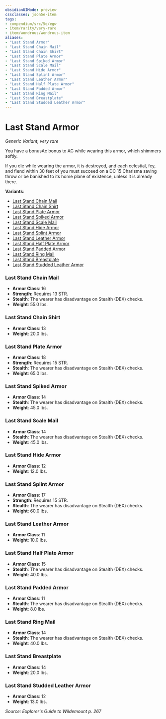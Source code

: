 ```yaml
---
obsidianUIMode: preview
cssclasses: json5e-item
tags:
- compendium/src/5e/egw
- item/rarity/very-rare
- item/wondrous/wondrous-item
aliases: 
- "Last Stand Armor"
- "Last Stand Chain Mail"
- "Last Stand Chain Shirt"
- "Last Stand Plate Armor"
- "Last Stand Spiked Armor"
- "Last Stand Scale Mail"
- "Last Stand Hide Armor"
- "Last Stand Splint Armor"
- "Last Stand Leather Armor"
- "Last Stand Half Plate Armor"
- "Last Stand Padded Armor"
- "Last Stand Ring Mail"
- "Last Stand Breastplate"
- "Last Stand Studded Leather Armor"
---
```

# Last Stand Armor
*Generic Variant, very rare*  


You have a bonusAc bonus to AC while wearing this armor, which shimmers softly.

If you die while wearing the armor, it is destroyed, and each celestial, fey, and fiend within 30 feet of you must succeed on a DC 15 Charisma saving throw or be banished to its home plane of existence, unless it is already there.

**Variants**:
- [Last Stand Chain Mail](#Last%20Stand%20Chain%20Mail)
- [Last Stand Chain Shirt](#Last%20Stand%20Chain%20Shirt)
- [Last Stand Plate Armor](#Last%20Stand%20Plate%20Armor)
- [Last Stand Spiked Armor](#Last%20Stand%20Spiked%20Armor)
- [Last Stand Scale Mail](#Last%20Stand%20Scale%20Mail)
- [Last Stand Hide Armor](#Last%20Stand%20Hide%20Armor)
- [Last Stand Splint Armor](#Last%20Stand%20Splint%20Armor)
- [Last Stand Leather Armor](#Last%20Stand%20Leather%20Armor)
- [Last Stand Half Plate Armor](#Last%20Stand%20Half%20Plate%20Armor)
- [Last Stand Padded Armor](#Last%20Stand%20Padded%20Armor)
- [Last Stand Ring Mail](#Last%20Stand%20Ring%20Mail)
- [Last Stand Breastplate](#Last%20Stand%20Breastplate)
- [Last Stand Studded Leather Armor](#Last%20Stand%20Studded%20Leather%20Armor)

### Last Stand Chain Mail

- **Armor Class**: 16
- **Strength**: Requires 13 STR.
- **Stealth**: The wearer has disadvantage on Stealth (DEX) checks.
- **Weight**: 55.0 lbs.

### Last Stand Chain Shirt

- **Armor Class**: 13
- **Weight**: 20.0 lbs.

### Last Stand Plate Armor

- **Armor Class**: 18
- **Strength**: Requires 15 STR.
- **Stealth**: The wearer has disadvantage on Stealth (DEX) checks.
- **Weight**: 65.0 lbs.

### Last Stand Spiked Armor

- **Armor Class**: 14
- **Stealth**: The wearer has disadvantage on Stealth (DEX) checks.
- **Weight**: 45.0 lbs.

### Last Stand Scale Mail

- **Armor Class**: 14
- **Stealth**: The wearer has disadvantage on Stealth (DEX) checks.
- **Weight**: 45.0 lbs.

### Last Stand Hide Armor

- **Armor Class**: 12
- **Weight**: 12.0 lbs.

### Last Stand Splint Armor

- **Armor Class**: 17
- **Strength**: Requires 15 STR.
- **Stealth**: The wearer has disadvantage on Stealth (DEX) checks.
- **Weight**: 60.0 lbs.

### Last Stand Leather Armor

- **Armor Class**: 11
- **Weight**: 10.0 lbs.

### Last Stand Half Plate Armor

- **Armor Class**: 15
- **Stealth**: The wearer has disadvantage on Stealth (DEX) checks.
- **Weight**: 40.0 lbs.

### Last Stand Padded Armor

- **Armor Class**: 11
- **Stealth**: The wearer has disadvantage on Stealth (DEX) checks.
- **Weight**: 8.0 lbs.

### Last Stand Ring Mail

- **Armor Class**: 14
- **Stealth**: The wearer has disadvantage on Stealth (DEX) checks.
- **Weight**: 40.0 lbs.

### Last Stand Breastplate

- **Armor Class**: 14
- **Weight**: 20.0 lbs.

### Last Stand Studded Leather Armor

- **Armor Class**: 12
- **Weight**: 13.0 lbs.


*Source: Explorer's Guide to Wildemount p. 267*
